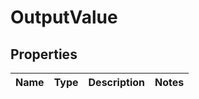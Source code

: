 

# OutputValue


## Properties

| Name | Type | Description | Notes |
|------------ | ------------- | ------------- | -------------|



